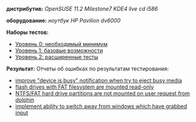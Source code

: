 **дистрибутив:** _OpenSUSE 11.2 Milestone7 KDE4 live cd i586_

**оборудование:** _ноутбук HP Pavilion dv6000_

**Наборы тестов:**
  * [Уровень 0: необходимый минимум](http://code.google.com/p/perfectdesktop/wiki/OpenSUSE_11_2_ms7_kde4_live_i586_Level0)
  * [Уровень 1: базовые возможности](http://code.google.com/p/perfectdesktop/wiki/OpenSUSE_11_2_ms7_kde4_live_i586_Level1)
  * [Уровень 2: расширенные тесты](http://code.google.com/p/perfectdesktop/wiki/OpenSUSE_11_2_ms7_kde4_live_i586_Level2)

**Результат:**
Отчеты об ошибках по результатам тестирования:
  * [improve "device is busy" notification when try to eject busy media](https://bugs.kde.org/show_bug.cgi?id=197860)
  * [flash drives with FAT filesystem are mounted read-only](https://bugzilla.novell.com/show_bug.cgi?id=541428)
  * [NTFS/FAT hard drive partitions are not mounted on user request from dolphin](https://bugzilla.novell.com/show_bug.cgi?id=541753)
  * [implement ability to switch away from windows which have grabbed input](http://bugs.freedesktop.org/show_bug.cgi?id=4286)